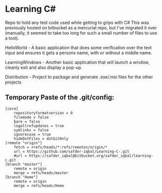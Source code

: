 # Learning C#

Repo to hold any test code used while getting to grips with C#
This was previously hosted on bitbucket as a mercurial repo, but I've migrated it over (manually, it seemed to take too long for such a small number of files to use a tool).

HelloWorld - A basic application that does some verification over the text input and ensures it gets a persons name, with or without a middle name.

LearningWindows - Another basic application that will launch a window, cleanly exit and also display a pop-up.

Distribution - Project to package and generate .exe/.msi files for the other projects

## Temporary Paste of the .git/config:
	[core]
		repositoryformatversion = 0
		filemode = false
		bare = false
		logallrefupdates = true
		symlinks = false
		ignorecase = true
		hideDotFiles = dotGitOnly
	[remote "origin"]
		fetch = +refs/heads/*:refs/remotes/origin/*
		url = https://github.com/safder-iqbal/Learning-C-.git
		#url = https://safder_iqbal@bitbucket.org/safder_iqbal/learning-c.git
	[branch "master"]
		remote = origin
		merge = refs/heads/master
	[branch "Home"]
		remote = origin
		merge = refs/heads/Home